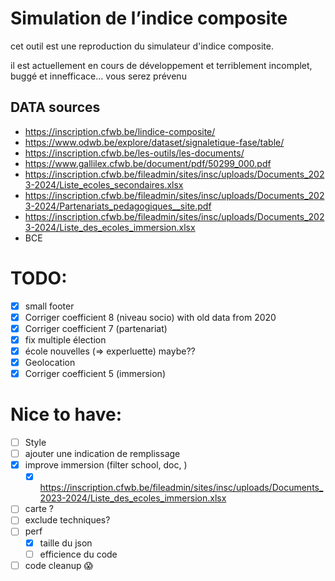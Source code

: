 # Simulation de l’indice composite

cet outil est une reproduction du simulateur d'indice composite.

il est actuellement en cours de développement et terriblement incomplet, buggé et innefficace... vous serez prévenu

## DATA sources

- https://inscription.cfwb.be/lindice-composite/
- https://www.odwb.be/explore/dataset/signaletique-fase/table/
- https://inscription.cfwb.be/les-outils/les-documents/
- https://www.gallilex.cfwb.be/document/pdf/50299_000.pdf
- https://inscription.cfwb.be/fileadmin/sites/insc/uploads/Documents_2023-2024/Liste_ecoles_secondaires.xlsx
- https://inscription.cfwb.be/fileadmin/sites/insc/uploads/Documents_2023-2024/Partenariats_pedagogiques__site.pdf
- https://inscription.cfwb.be/fileadmin/sites/insc/uploads/Documents_2023-2024/Liste_des_ecoles_immersion.xlsx
- BCE

# TODO:

- [x] small footer
- [x] Corriger coefficient 8 (niveau socio) with old data from 2020
- [x] Corriger coefficient 7 (partenariat)
- [x] fix multiple élection
- [x] école nouvelles (=> experluette) maybe??
- [x] Geolocation
- [x] Corriger coefficient 5 (immersion)

# Nice to have:

- [ ] Style
- [ ] ajouter une indication de remplissage
- [x] improve immersion (filter school, doc, )
  - [x] https://inscription.cfwb.be/fileadmin/sites/insc/uploads/Documents_2023-2024/Liste_des_ecoles_immersion.xlsx
- [ ] carte ?
- [ ] exclude techniques?
- [ ] perf
  - [x] taille du json
  - [ ] efficience du code
- [ ] code cleanup 😱

